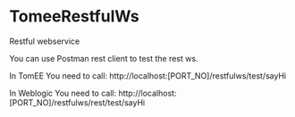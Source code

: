 # TomeeRestfulWs
Restful webservice

You can use Postman rest client to test the rest ws.

In TomEE
You need to call:
http://localhost:[PORT_NO]/restfulws/test/sayHi

In Weblogic
You need to call:
http://localhost:[PORT_NO]/restfulws/rest/test/sayHi
